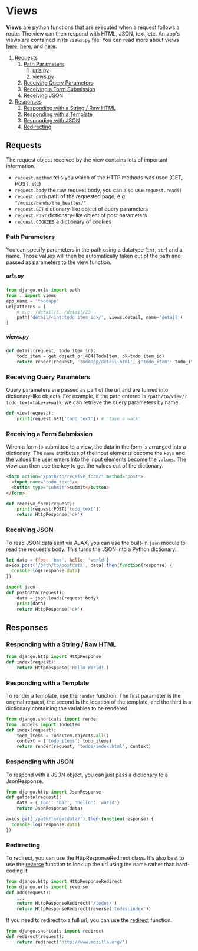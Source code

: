 
# Views

**Views** are python functions that are executed when a request follows a route. The view can then respond with HTML, JSON, text, etc. An app's views are contained in its `views.py` file. You can read more about views [here](https://docs.djangoproject.com/en/3.0/topics/http/views/), [here](https://docs.djangoproject.com/en/3.0/topics/http/views/), and [here](https://docs.djangoproject.com/en/3.0/ref/request-response/).

1. [Requests](#requests)
   1. [Path Parameters](#path-parameters)
         1. [urls.py](#urlspy)
         2. [views.py](#viewspy)
   2. [Receiving Query Parameters](#receiving-query-parameters)
   3. [Receiving a Form Submission](#receiving-a-form-submission)
   4. [Receiving JSON](#receiving-json)
2. [Responses](#responses)
   1. [Responding with a String / Raw HTML](#responding-with-a-string--raw-html)
   2. [Responding with a Template](#responding-with-a-template)
   3. [Responding with JSON](#responding-with-json)
   4. [Redirecting](#redirecting)

## Requests

The request object received by the view contains lots of important information.

- `request.method` tells you which of the HTTP methods was used (GET, POST, etc)
- `request.body` the raw request body, you can also use `request.read()`
- `request.path` path of the requested page, e.g. `"/music/bands/the_beatles/"`
- `request.GET` dictionary-like object of query parameters
- `request.POST` dictionary-like object of post parameters
- `request.COOKIES` a dictionary of cookies


### Path Parameters

You can specify parameters in the path using a datatype (`int`, `str`) and a name. Those values will then be automatically taken out of the path and passed as parameters to the view function.

##### urls.py
```python
from django.urls import path
from . import views
app_name = 'todoapp'
urlpatterns = [
    # e.g. /detail/5, /detail/23
    path('detail/<int:todo_item_id>/', views.detail, name='detail')
]
```

##### views.py

```python
def detail(request, todo_item_id):
    todo_item = get_object_or_404(TodoItem, pk=todo_item_id)
    return render(request, 'todoapp/detail.html', {'todo_item': todo_item})
```


### Receiving Query Parameters

Query parameters are passed as part of the url and are turned into dictionary-like objects. For example, if the path entered is `/path/to/view/?todo_text=take+a+walk`, we can retrieve the query parameters by name.

```python
def view(request):
    print(request.GET['todo_text']) # 'take a walk'
```


### Receiving a Form Submission

When a form is submitted to a view, the data in the form is arranged into a dictionary. The `name` attributes of the input elements become the `keys` and the values the user enters into the input elements become the `values`. The view can then use the key to get the values out of the dictionary.


```html
<form action="/path/to/receive_form/" method="post">
  <input name="todo_text"/>
  <button type="submit">submit</button>
</form>
```


```python
def receive_form(request):
    print(request.POST['todo_text'])
    return HttpResponse('ok')
```


### Receiving JSON

To read JSON data sent via AJAX, you can use the built-in `json` module to read the request's body. This turns the JSON into a Python dictionary.


```javascript
let data = {foo: 'bar', hello: 'world'}
axios.post('/path/to/postdata', data).then(function(response) {
  console.log(response.data)
})
```

```python
import json
def postdata(request):
    data = json.loads(request.body)
    print(data)
    return HttpResponse('ok')
```


## Responses

### Responding with a String / Raw HTML

```python
from django.http import HttpResponse
def index(request):
    return HttpResponse('Hello World!')
```

### Responding with a Template

To render a template, use the `render` function. The first parameter is the original request, the second is the location of the template, and the third is a dictionary containing the variables to be rendered.

```python
from django.shortcuts import render
from .models import TodoItem
def index(request):
    todo_items = TodoItem.objects.all()
    context = {'todo_items': todo_items}
    return render(request, 'todos/index.html', context)
```

### Responding with JSON

To respond with a JSON object, you can just pass a dictionary to a JsonResponse.

```python
from django.http import JsonResponse
def getdata(request):
    data = {'foo': 'bar', 'hello': 'world'}
    return JsonResponse(data)
```

```javascript
axios.get('/path/to/getdata/').then(function(response) {
  console.log(response.data)
})
```


### Redirecting

To redirect, you can use the HttpResponseRedirect class. It's also best to use the [reverse](https://docs.djangoproject.com/en/2.2/ref/urlresolvers/#reverse) function to look up the url using the name rather than hard-coding it.

```python
from django.http import HttpResponseRedirect
from django.urls import reverse
def add(request):
    ...
    return HttpResponseRedirect('/todos/')
    return HttpResponseRedirect(reverse('todos:index'))
```

If you need to redirect to a full url, you can use the [redirect](https://docs.djangoproject.com/en/2.2/topics/http/shortcuts/#redirect) function.

```python
from django.shortcuts import redirect
def redirect(request):
    return redirect('http://www.mozilla.org/')
```
